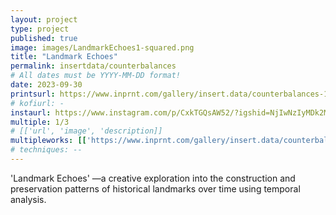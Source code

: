 ```yaml
---
layout: project
type: project
published: true
image: images/LandmarkEchoes1-squared.png
title: "Landmark Echoes"
permalink: insertdata/counterbalances
# All dates must be YYYY-MM-DD format!
date: 2023-09-30
printsurl: https://www.inprnt.com/gallery/insert.data/counterbalances-15/
# kofiurl: -
instaurl: https://www.instagram.com/p/CxkTGQsAW52/?igshid=NjIwNzIyMDk2Mg==
multiple: 1/3
# [['url', 'image', 'description]]
multipleworks: [['https://www.inprnt.com/gallery/insert.data/counterbalances-35/', '/images/Counterbalances3-squared.jpg', 'Counterbalances 3/5'], ['https://www.inprnt.com/gallery/insert.data/counterbalances-45/', '/images/Counterbalances4-squared.png', 'Counterbalances 4/5'], ['https://www.inprnt.com/gallery/insert.data/counterbalances-55/', '/images/Counterbalances5-squared.jpg', 'Counterbalances 5/5']]
# techniques: --
---
```


'Landmark Echoes' —a creative exploration into the construction and preservation patterns of historical landmarks over time using temporal analysis.
